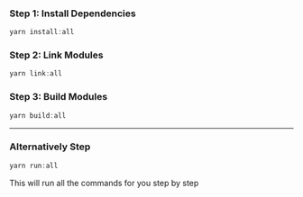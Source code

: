 ### **Step 1**: Install Dependencies

```jsx
yarn install:all
```

### **Step 2**: Link Modules

```jsx
yarn link:all
```

### Step 3: Build Modules

```jsx
yarn build:all
```

---

### Alternatively Step

```jsx
yarn run:all
```

This will run all the commands for you step by step
